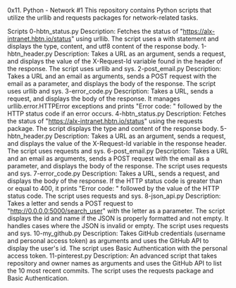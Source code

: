 0x11. Python - Network #1
This repository contains Python scripts that utilize the urllib and requests packages for network-related tasks.

Scripts
0-hbtn_status.py
Description: Fetches the status of "https://alx-intranet.hbtn.io/status" using urllib. The script uses a with statement and displays the type, content, and utf8 content of the response body.
1-hbtn_header.py
Description: Takes a URL as an argument, sends a request, and displays the value of the X-Request-Id variable found in the header of the response. The script uses urllib and sys.
2-post_email.py
Description: Takes a URL and an email as arguments, sends a POST request with the email as a parameter, and displays the body of the response. The script uses urllib and sys.
3-error_code.py
Description: Takes a URL, sends a request, and displays the body of the response. It manages urllib.error.HTTPError exceptions and prints "Error code: " followed by the HTTP status code if an error occurs.
4-hbtn_status.py
Description: Fetches the status of "https://alx-intranet.hbtn.io/status" using the requests package. The script displays the type and content of the response body.
5-hbtn_header.py
Description: Takes a URL as an argument, sends a request, and displays the value of the X-Request-Id variable in the response header. The script uses requests and sys.
6-post_email.py
Description: Takes a URL and an email as arguments, sends a POST request with the email as a parameter, and displays the body of the response. The script uses requests and sys.
7-error_code.py
Description: Takes a URL, sends a request, and displays the body of the response. If the HTTP status code is greater than or equal to 400, it prints "Error code: " followed by the value of the HTTP status code. The script uses requests and sys.
8-json_api.py
Description: Takes a letter and sends a POST request to "http://0.0.0.0:5000/search_user" with the letter as a parameter. The script displays the id and name if the JSON is properly formatted and not empty. It handles cases where the JSON is invalid or empty. The script uses requests and sys.
10-my_github.py
Description: Takes GitHub credentials (username and personal access token) as arguments and uses the GitHub API to display the user's id. The script uses Basic Authentication with the personal access token.
11-pinterest.py
Description: An advanced script that takes repository and owner names as arguments and uses the GitHub API to list the 10 most recent commits. The script uses the requests package and Basic Authentication.
